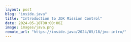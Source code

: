 ```yaml
---
layout: post
blog: "inside.java"
title: "Introduction to JDK Mission Control"
date: 2024-05-18T00:00:00Z
image: images/java.png
remote_url: "https://inside.java/2024/05/18/jmc-intro/"
---
```

